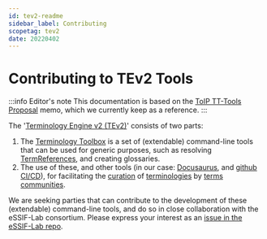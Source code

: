 ```yaml
---
id: tev2-readme
sidebar_label: Contributing
scopetag: tev2
date: 20220402
---
```


# Contributing to TEv2 Tools

:::info Editor's note
This documentation is based on the [ToIP TT-Tools Proposal](https://tno-terminology-design.github.io/tev2-specifications/docs/toip-terminology-toolbox) memo, which we currently keep as a reference.
:::

The '[Terminology Engine v2 (TEv2)](https://tno-terminology-design.github.io/tev2-specifications/docs/tev2-overview)' consists of two parts:
1. The [Terminology Toolbox](https://tno-terminology-design.github.io/tev2-specifications/docs/tev2-toolbox) is a set of (extendable) command-line tools that can be used for generic purposes, such as resolving [TermReferences](term-ref@), and creating glossaries.
2. The use of these, and other tools (in our case: [Docusaurus](https://docusaurus.io/), and [github CI/CD](https://resources.github.com/ci-cd/)), for facilitating the [curation](curate@) of [terminologies](terminology@) by [terms communities](terms-community@).

We are seeking parties that can contribute to the development of these (extendable) command-line tools, and do so in close collaboration with the eSSIF-Lab consortium. Please express your interest as an [issue in the eSSIF-Lab repo](https://github.com/tno-terminology-design/tev2-specifications/issues).